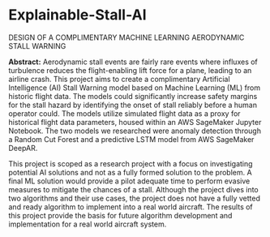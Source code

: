 # Explainable-Stall-AI
DESIGN OF A COMPLIMENTARY MACHINE LEARNING AERODYNAMIC STALL WARNING

**Abstract:**
Aerodynamic stall events are fairly rare events where influxes of turbulence reduces the flight-enabling lift force for a plane, leading to an airline crash. This project aims to create a complimentary Artificial Intelligence (AI) Stall Warning model based on Machine Learning (ML) from historic flight data. The models could significantly increase safety margins for the stall hazard by identifying the onset of stall reliably before a human operator could. The models utilize simulated flight data as a proxy for historical flight data parameters, housed within an AWS SageMaker Jupyter Notebook. The two models we researched were anomaly detection through a Random Cut Forest and a predictive LSTM model from AWS SageMaker DeepAR.

This project is scoped as a research project with a focus on investigating potential AI solutions and not as a fully formed solution to the problem. A final ML solution would provide a pilot adequate time to perform evasive measures to mitigate the chances of a stall. Although the project dives into two algorithms and their use cases, the project does not have a fully vetted and ready algorithm to implement into a real world aircraft. The results of this project provide the basis for future algorithm development and implementation for a real world aircraft system.
